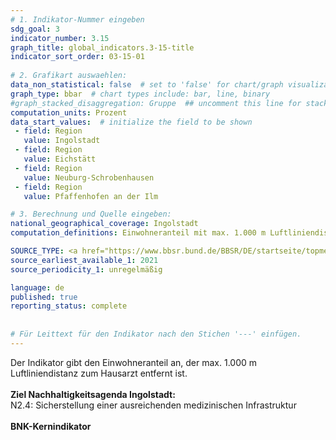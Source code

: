 ```yaml
---
# 1. Indikator-Nummer eingeben 
sdg_goal: 3 
indicator_number: 3.15
graph_title: global_indicators.3-15-title
indicator_sort_order: 03-15-01
 
# 2. Grafikart auswaehlen: 
data_non_statistical: false  # set to 'false' for chart/graph visualization 
graph_type: bbar  # chart types include: bar, line, binary 
#graph_stacked_disaggregation: Gruppe  ## uncomment this line for stacked bars. eplace 'Geschlecht' with the field of aggregation. 
computation_units: Prozent 
data_start_values:  # initialize the field to be shown  
 - field: Region
   value: Ingolstadt
 - field: Region
   value: Eichstätt
 - field: Region
   value: Neuburg-Schrobenhausen
 - field: Region
   value: Pfaffenhofen an der Ilm

# 3. Berechnung und Quelle eingeben: 
national_geographical_coverage: Ingolstadt 
computation_definitions: Einwohneranteil mit max. 1.000 m Luftliniendistanz zum Hausarzt

SOURCE_TYPE: <a href="https://www.bbsr.bund.de/BBSR/DE/startseite/topmeldungen/erreichbarkeit-hausaerzte.html">Bundesinstitut für Bau-, Stadt- und Raumforschung</a>  # data source  
source_earliest_available_1: 2021
source_periodicity_1: unregelmäßig

language: de   
published: true 
reporting_status: complete
 
 
# Für Leittext für den Indikator nach den Stichen '---' einfügen. 
---
```

Der Indikator gibt den Einwohneranteil an, der max. 1.000 m Luftliniendistanz zum Hausarzt entfernt ist.<br>
<br>
<b>Ziel Nachhaltigkeitsagenda Ingolstadt:</b><br>
N2.4: Sicherstellung einer ausreichenden medizinischen Infrastruktur<br>
<br>
<b>BNK-Kernindikator</b>
